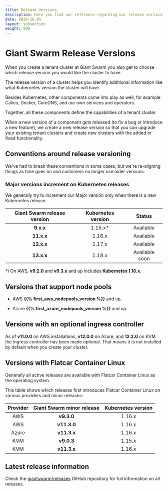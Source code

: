 ```yaml
---
title: Release Versions
description: Here you find our reference regarding our release versions
date: 2020-10-05
layout: subsection
weight: 500
---
```


# Giant Swarm Release Versions

When you create a tenant cluster at Giant Swarm you also get to choose which
release version you would like the cluster to have.

The release version of a cluster helps you identify additional information like
what Kubernetes version the cluster will have.

Besides Kubernetes, other components come into play as well, for example Calico, Docker, CoreDNS, and our own services and operators.

Together, all these components define the capabilities of a tenant cluster.

When a new version of a component gets released (to fix a bug or introduce a new feature),
we create a new release version so that you can upgrade your existing tenant clusters
and create new clusters with the added or fixed functionality.

## Conventions around release versioning

We've had to break these conventions in some cases, but we're re-aligning
things as time goes on and customers no longer use older versions.

### Major versions increment on Kubernetes releases

We generally try to increment our Major version only when there is a new Kubernetes release.

| Giant Swarm release version | Kubernetes version | Status |
|:-----------:|:------------:|:-----:|
| **9.x.x** | 1.15.x\* | Available |
| **11.x.x** | 1.16.x | Available |
| **12.x.x** | 1.17.x | Available |
| **13.x.x** | 1.18.x | Available soon |


\*) On AWS, **v9.2.0** and **v9.3.x** and up includes **Kubernetes 1.16.x**.

## Versions that support node pools

- AWS **{{% first_aws_nodepools_version %}}** and up.

- Azure **{{% first_azure_nodepools_version %}}** and up.

## Versions with an optional ingress controller

As of **v11.0.0** on AWS installations, **v12.0.0** on Azure, and **12.2.0** on KVM the ingress controller has been
made optional. That means it is not installed by default when you create your
cluster.

## Versions with Flatcar Container Linux

Generally all active releases are available with Flatcar Container Linux as
the operating system.

This table shows which releases first introduces Flatcar Container Linux on various providers and minor releases:

| Provider |Giant Swarm minor release | Kubernetes version |
|:-:|:-:|:-:|
| AWS | **v9.3.0** | 1.16.x |
| AWS | **v11.3.0** | 1.16.x |
| Azure | **v11.3.x** | 1.16.x |
| KVM | **v9.0.3**  | 1.15.x  |
| KVM | **v11.3.x** | 1.16.x  |

## Latest release information

Check the [giantswarm/releases](https://github.com/giantswarm/releases) GitHub repository for full information on all releases.
